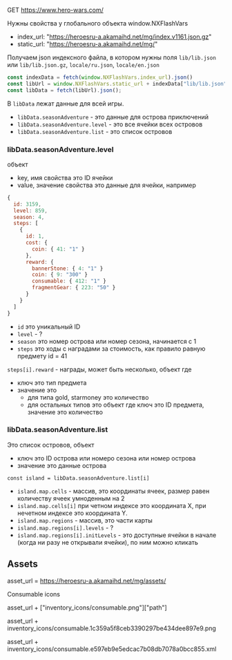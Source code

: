 GET https://www.hero-wars.com/

Нужны свойства у глобального объекта window.NXFlashVars

- index_url: "https://heroesru-a.akamaihd.net/mg/index.v1161.json.gz"
- static_url: "https://heroesru-a.akamaihd.net/mg/"

Получаем json индексного файла, в котором нужны поля `lib/lib.json` или `lib/lib.json.gz`, `locale/ru.json`, `locale/en.json`

```js
const indexData = fetch(window.NXFlashVars.index_url).json()
const libUrl = window.NXFlashVars.static_url + indexData["lib/lib.json"].path
const libData = fetch(libUrl).json();
```

В `libData` лежат данные для всей игры.

- `libData.seasonAdventure` - это данные для острова приключений
- `libData.seasonAdventure.level` - это все ячейки всех островов
- `libData.seasonAdventure.list` - это список островов


### libData.seasonAdventure.level

объект

- key, имя свойства это ID ячейки
- value, значение свойства это данные для ячейки, например

```js
{
  id: 3159,
  level: 859,
  season: 4,
  steps: [
    {
      id: 1,
      cost: {
        coin: { 41: "1" }
      },
      reward: {
        bannerStone: { 4: "1" }
        coin: { 9: "300" }
  ​      consumable: { 412: "1" }
        fragmentGear: { 223: "50" }
      }
    }
  ]
}
```

* `id` это уникальный ID
* `level` - ?
* `season` это номер острова или номер сезона, начинается с 1
* `steps` это ходы с наградами за стоимость, как правило равную предмету id = 41

`steps[i].reward` - награды, может быть несколько, объект где

* ключ это тип предмета
* значение это
  * для типа gold, starmoney это количество
  * для остальных типов это объект где ключ это ID предмета, значение это количество


### libData.seasonAdventure.list

Это список островов, объект

* ключ это ID острова или номеро сезона или номер острова
* значение это данные острова

```
const island = libData.seasonAdventure.list[i]
```

* `island.map.cells` - массив, это координаты ячеек, размер равен количеству ячеек умноденным на 2
* `island.map.cells[i]` при четном индексе это координата X, при нечетном индексе это координата Y.
* `island.map.regions` - массив, это части карты
* `island.map.regions[i].levels` - ?
* `island.map.regions[i].initLevels` - это доступные ячейки в начале (когда ни разу не открывали ячейки), по ним можно кликать


## Assets

asset_url = https://heroesru-a.akamaihd.net/mg/assets/

Consumable icons

asset_url + ["inventory_icons/consumable.png"]["path"]

asset_url + inventory_icons/consumable.1c359a5f8ceb3390297be434dee897e9.png

asset_url + inventory_icons/consumable.e597eb9e5edcac7b08db7078a0bcc855.xml
